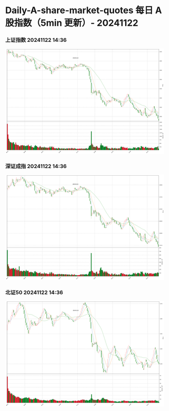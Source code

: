 
# Daily-A-share-market-quotes 每日 A 股指数（5min 更新）- 20241122

### 上证指数 20241122 14:36
![](./fig/2024/11/20241122-sh000001.png)

### 深证成指 20241122 14:36
![](./fig/2024/11/20241122-sz399001.png)

### 北证50 20241122 14:36
![](./fig/2024/11/20241122-bj899050.png)
